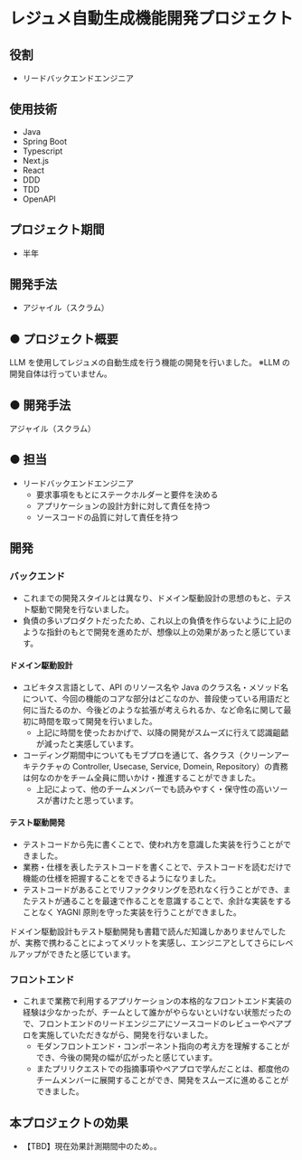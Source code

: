 # レジュメ自動生成機能開発プロジェクト

## 役割

- リードバックエンドエンジニア

## 使用技術

- Java
- Spring Boot
- Typescript
- Next.js
- React
- DDD
- TDD
- OpenAPI

## プロジェクト期間

- 半年

## 開発手法

- アジャイル（スクラム）

## ● プロジェクト概要

LLM を使用してレジュメの自動生成を行う機能の開発を行いました。
※LLM の開発自体は行っていません。

## ● 開発手法

アジャイル（スクラム）

## ● 担当

- リードバックエンドエンジニア
  - 要求事項をもとにステークホルダーと要件を決める
  - アプリケーションの設計方針に対して責任を持つ
  - ソースコードの品質に対して責任を持つ

## 開発

### バックエンド

- これまでの開発スタイルとは異なり、ドメイン駆動設計の思想のもと、テスト駆動で開発を行ないました。
- 負債の多いプロダクトだったため、これ以上の負債を作らないように上記のような指針のもとで開発を進めたが、想像以上の効果があったと感じています。

#### ドメイン駆動設計

- ユビキタス言語として、API のリソース名や Java のクラス名・メソッド名について、今回の機能のコアな部分はどこなのか、普段使っている用語だと何に当たるのか、今後どのような拡張が考えられるか、など命名に関して最初に時間を取って開発を行いました。
  - 上記に時間を使ったおかげで、以降の開発がスムーズに行えて認識齟齬が減ったと実感しています。
- コーディング期間中についてもモブプロを通じて、各クラス（クリーンアーキテクチャの Controller, Usecase, Service, Domein, Repository）の責務は何なのかをチーム全員に問いかけ・推進することができました。
  - 上記によって、他のチームメンバーでも読みやすく・保守性の高いソースが書けたと思っています。

#### テスト駆動開発

- テストコードから先に書くことで、使われ方を意識した実装を行うことができました。
- 業務・仕様を表したテストコードを書くことで、テストコードを読むだけで機能の仕様を把握することをできるようになりました。
- テストコードがあることでリファクタリングを恐れなく行うことができ、またテストが通ることを最速で作ることを意識することで、余計な実装をすることなく YAGNI 原則を守った実装を行うことができました。

ドメイン駆動設計もテスト駆動開発も書籍で読んだ知識しかありませんでしたが、実務で携わることによってメリットを実感し、エンジニアとしてさらにレベルアップができたと感じています。

### フロントエンド

- これまで業務で利用するアプリケーションの本格的なフロントエンド実装の経験は少なかったが、チームとして誰かがやらないといけない状態だったので、フロントエンドのリードエンジニアにソースコードのレビューやペアプロを実施していただきながら、開発を行ないました。
  - モダンフロントエンド・コンポーネント指向の考え方を理解することができ、今後の開発の幅が広がったと感じています。
  - またプリリクエストでの指摘事項やペアプロで学んだことは、都度他のチームメンバーに展開することができ、開発をスムーズに進めることができました。

## 本プロジェクトの効果

- 【TBD】現在効果計測期間中のため。。
